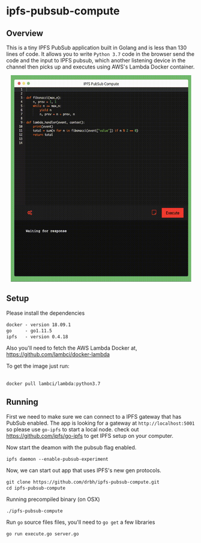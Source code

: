 # ipfs-pubsub-compute

## Overview

This is a tiny IPFS PubSub application built in Golang and is less than 130 lines of code. It allows you to write `Python 3.7` code in the browser send the code and the input to IPFS pubsub, which another listening device in the channel then picks up and executes using AWS's Lambda Docker container.

<p align="center">
  <img width="481" height="550" src="https://github.com/drbh/ipfs-pubsub-compute/blob/master/example/demo.gif">
</p>

 
## Setup

Please install the dependencies
```
docker - version 18.09.1
go     - go1.11.5 
ipfs   - version 0.4.18
```

Also you'll need to fetch the AWS Lambda Docker at, https://github.com/lambci/docker-lambda

To get the image just run:
```

docker pull lambci/lambda:python3.7 

```

## Running

First we need to make sure we can connect to a IPFS gateway that has PubSub enabled. The app is looking for a gateway at `http://localhost:5001` so please use `go-ipfs` to start a local node. check out https://github.com/ipfs/go-ipfs to get IPFS setup on your computer.

Now start the deamon with the pubsub flag enabled.
```
ipfs daemon --enable-pubsub-experiment
```

Now, we can start out app that uses IPFS's new gen protocols.

```
git clone https://github.com/drbh/ipfs-pubsub-compute.git
cd ipfs-pubsub-compute
```

Running precompiled binary (on OSX)
```
./ipfs-pubsub-compute 
```

Run `go` source files files, you'll need to `go get` a few libraries
```
go run execute.go server.go 
```


